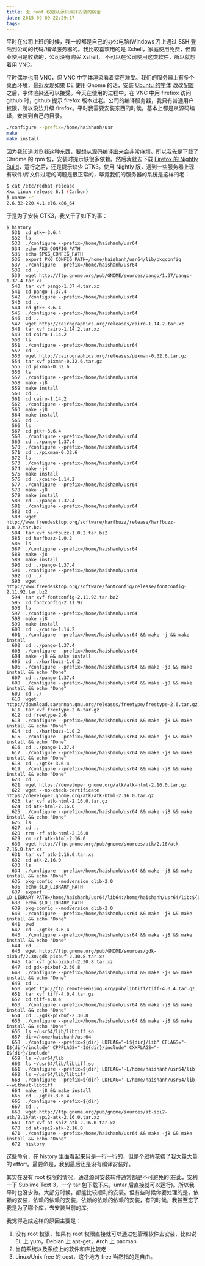 ```yaml
---
title: 无 root 权限从源码编译安装的痛苦
date: 2015-09-09 22:29:17
tags:
---
```


平时在公司上班的时候，我一般都是自己的办公电脑(Windows 7)上通过 SSH 登陆到公司的代码/编译服务器的。我比较喜欢用的是 Xshell，家庭使用免费，但商业使用是收费的，公司没有购买 Xshell， 不可以在公司使用这类软件，所以就想着用 VNC。


平时偶尔也用 VNC，但 VNC 中字体渲染看着实在难受。我们的服务器上有多个桌面环境，最近发现如果 DE 使用 Gnome 的话，安装 [Ubuntu 的字体][ubuntu-font] 改改配置之后，字体渲染还可以接受。今天在使用的过程中，在 VNC 中用 firefiox 访问 github 时，github 提示 firefox 版本过老。公司的编译服务器，我只有普通用户权限，所以没法升级 firefox。平时我需要安装东西的时候，基本上都是从源码编译，安装到自己的目录。

<!--more-->

```bash
./configure --prefix=/home/haishanh/usr
make
make install
```



因为我知道浏览器这种东西，要想从源码编译出来会非常麻烦。所以我先是下载了 Chrome 的 rpm 包，安装时提示缺很多依赖。然后我就去下载 [Firefox 的 Nightly Build][firefox-nightly]，运行之后，还是提示缺少 GTK3。使用 Nightly 版，遇到一些服务器上现有软件/库文件过老的问题是很正常的，毕竟我们的服务器的系统是这样的老：

```bash
$ cat /etc/redhat-release 
Xxx Linux release 6.1 (Carbon)
$ uname -r
2.6.32-220.4.1.el6.x86_64
```

于是为了安装 GTK3，我又干了如下的事：

```
$ history
  531  cd gtk+-3.6.4
  532  ls
  533  ./configure --prefix=/home/haishanh/usr64
  534  echo PKG_CONFIG_PATH
  535  echo $PKG_CONFIG_PATH
  536  export PKG_CONFIG_PATH=/home/haishanh/usr64/lib/pkgconfig
  537  ./configure --prefix=/home/haishanh/usr64
  538  cd ..
  539  wget http://ftp.gnome.org/pub/GNOME/sources/pango/1.37/pango-1.37.4.tar.xz
  540  tar xvf pango-1.37.4.tar.xz 
  541  cd pango-1.37.4
  542  ./configure --prefix=/home/haishanh/usr64
  543  cd ..
  544  cd gtk+-3.6.4
  545  ./configure --prefix=/home/haishanh/usr64
  546  cd ..
  547  wget http://cairographics.org/releases/cairo-1.14.2.tar.xz
  548  tar xvf cairo-1.14.2.tar.xz 
  549  cd cairo-1.14.2
  550  ls
  551  ./configure --prefix=/home/haishanh/usr64
  552  cd ..
  553  wget http://cairographics.org/releases/pixman-0.32.6.tar.gz
  554  tar xvf pixman-0.32.6.tar.gz 
  555  cd pixman-0.32.6
  556  ls
  557  ./configure --prefix=/home/haishanh/usr64
  558  make -j8
  559  make install
  560  cd ..
  561  cd cairo-1.14.2
  562  ./configure --prefix=/home/haishanh/usr64
  563  make -j8
  564  make install
  565  cd ..
  566  ls
  567  cd gtk+-3.6.4
  568  ./configure --prefix=/home/haishanh/usr64
  569  cd ../pango-1.37.4
  570  ./configure --prefix=/home/haishanh/usr64
  571  cd ../pixman-0.32.6
  572  ls
  573  ./configure --prefix=/home/haishanh/usr64
  574  make -j4
  575  make install
  576  cd ../cairo-1.14.2
  577  ./configure --prefix=/home/haishanh/usr64
  578  make -j8
  579  make install
  580  cd ../pango-1.37.4
  581  ./configure --prefix=/home/haishanh/usr64
  582  cd ..
  583  wget http://www.freedesktop.org/software/harfbuzz/release/harfbuzz-1.0.2.tar.bz2
  584  tar xvf harfbuzz-1.0.2.tar.bz2 
  585  cd harfbuzz-1.0.2
  586  ls
  587  ./configure --prefix=/home/haishanh/usr64
  588  make -j8
  589  make install
  590  cd ../pango-1.37.4
  591  ./configure --prefix=/home/haishanh/usr64
  592  cd ../
  593  wget http://www.freedesktop.org/software/fontconfig/release/fontconfig-2.11.92.tar.bz2
  594  tar xvf fontconfig-2.11.92.tar.bz2 
  595  cd fontconfig-2.11.92
  596  ls
  597  ./configure --prefix=/home/haishanh/usr64
  598  make -j8
  599  make install
  600  cd ../cairo-1.14.2
  601  ./configure --prefix=/home/haishanh/usr64 && make -j && make install
  602  cd ../pango-1.37.4
  603  ./configure --prefix=/home/haishanh/usr64 
  604  make -j8 && make install
  605  cd ../harfbuzz-1.0.2
  606  ./configure --prefix=/home/haishanh/usr64 && make -j8 && make install && echo "Done"
  607  cd ../pango-1.37.4
  608  ./configure --prefix=/home/haishanh/usr64 && make -j8 && make install && echo "Done"
  609  cd ../
  610  wget http://download.savannah.gnu.org/releases/freetype/freetype-2.6.tar.gz
  611  tar xvf freetype-2.6.tar.gz 
  612  cd freetype-2.6
  613  ./configure --prefix=/home/haishanh/usr64 && make -j8 && make install && echo "Done"
  614  cd ../harfbuzz-1.0.2
  615  ./configure --prefix=/home/haishanh/usr64 && make -j8 && make install && echo "Done"
  616  cd ../pango-1.37.4
  617  ./configure --prefix=/home/haishanh/usr64 && make -j8 && make install && echo "Done"
  618  cd ../gtk+-3.6.4
  619  ./configure --prefix=/home/haishanh/usr64 && make -j8 && make install && echo "Done"
  620  cd ..
  621  wget https://developer.gnome.org/atk/atk-html-2.16.0.tar.gz
  622  wget --no-check-certificate https://developer.gnome.org/atk/atk-html-2.16.0.tar.gz
  623  tar xvf atk-html-2.16.0.tar.gz 
  624  cd atk-html-2.16.0
  625  ./configure --prefix=/home/haishanh/usr64 && make -j8 && make install && echo "Done"
  626  ls
  627  cd ..
  628  rrm -rf atk-html-2.16.0
  629  rm -rf atk-html-2.16.0
  630  wget http://ftp.gnome.org/pub/gnome/sources/atk/2.16/atk-2.16.0.tar.xz
  631  tar xvf atk-2.16.0.tar.xz 
  632  cd atk-2.16.0
  633  ls
  634  ./configure --prefix=/home/haishanh/usr64 && make -j8 && make install && echo "Done"
  635  pkg-config --modversion glib-2.0
  636  echo $LD_LIBRARY_PATH
  637  export LD_LIBRARY_PATH=/home/haishanh/usr64/lib64:/home/haishanh/usr64/lib:${LD_LIBRARY_PATH}
  638  echo $LD_LIBRARY_PATH
  639  pkg-config --modversion glib-2.0
  640  ./configure --prefix=/home/haishanh/usr64 && make -j8 && make install && echo "Done"
  641  pwd
  642  cd ../gtk+-3.6.4
  643  ./configure --prefix=/home/haishanh/usr64 && make -j8 && make install && echo "Done"
  644  cd ..
  645  wget http://ftp.gnome.org/pub/GNOME/sources/gdk-pixbuf/2.30/gdk-pixbuf-2.30.8.tar.xz
  646  tar xvf gdk-pixbuf-2.30.8.tar.xz 
  647  cd gdk-pixbuf-2.30.8
  648  ./configure --prefix=/home/haishanh/usr64 && make -j8 && make install && echo "Done"
  649  cd ..
  650  wget ftp://ftp.remotesensing.org/pub/libtiff/tiff-4.0.4.tar.gz
  651  tar xvf tiff-4.0.4.tar.gz 
  652  cd tiff-4.0.4
  653  ./configure --prefix=/home/haishanh/usr64 && make -j8 && make install && echo "Done"
  654  cd ../gdk-pixbuf-2.30.8
  655  ./configure --prefix=/home/haishanh/usr64 && make -j8 && make install && echo "Done"
  656  ls ~/usr64/lib/libtiff.so
  657  dir=/home/haishanh/usr64
  658  ./configure --prefix=${dir} LDFLAG="-L${dir}/lib" CFLAGS="-I${dir}/include" CPPFLAGS="-I${dir}/include" CXXFLAGS="-I${dir}/include"
  659  ls ~/usr64/lib
  660  ls ~/usr64/lib/libtiff.so
  661  ./configure --prefix=${dir} LDFLAG='-L/home/haishanh/usr64/lib'
  662  ls ~/usr64/lib/libtif*
  663  ./configure --prefix=${dir} LDFLAG='-L/home/haishanh/usr64/lib' --without-libtiff
  664  make -j8 && make install
  665  cd ../gtk+-3.6.4
  666  ./configure --prefix=${dir} 
  667  cd ..
  668  wget http://ftp.gnome.org/pub/gnome/sources/at-spi2-atk/2.16/at-spi2-atk-2.16.0.tar.xz
  669  tar xvf at-spi2-atk-2.16.0.tar.xz 
  670  cd at-spi2-atk-2.16.0
  671  ./configure --prefix=/home/haishanh/usr64 && make -j8 && make install && echo "Done"
  672  history
```

这些命令，在 history 里面看起来只是一行一行的，但整个过程花费了我大量大量的 effort。最要命是，我到最后还是没有编译安装好。

其实在没有 root 权限的情况，通过源码安装软件通常都是不可避免的(在此，安利一下 Sublime Text 3，一个 tar 包下载下来，untar 后直接就可以运行)。所以我平时也没少做。大部分时候，都能比较顺利的安装。但有些时候你要处理的是，依赖的安装，依赖的依赖的安装，依赖的依赖的依赖的安装，有的时候，我甚至忘了我是为了哪个库，去安装当前的库。

我觉得造成这样的原因主要是：

 1. 没有 root 权限，如果有 root 权限直接就可以通过包管理软件去安装，比如说 EL 上 yum，Debian 上 apt-get，Arch 上 pacman
 2. 当前系统以及系统上的软件和库比较老
 3. Linux/Unix free 的 cost，这个地方 free 当然指的是自由。



[ubuntu-font]: http://font.ubuntu.com/
[firefox-nightly]: https://nightly.mozilla.org/


